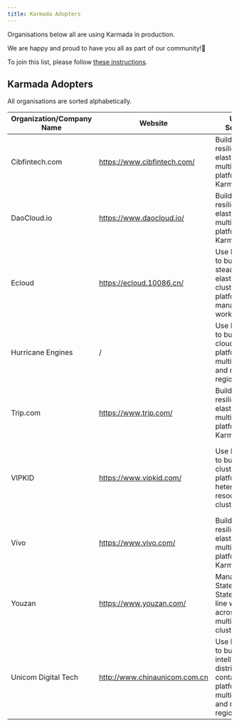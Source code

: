 ```yaml
---
title: Karmada Adopters
---
```

Organisations below all are using Karmada in production.

We are happy and proud to have you all as part of our community!💖

To join this list, please follow [these instructions](https://github.com/karmada-io/website/tree/main/adopters/README.md).

## Karmada Adopters

All organisations are sorted alphabetically.


| Organization/Company Name | Website                     | Usage Scenario                                                                                           | CaseStudy                                                                     |
|---------------------------|-----------------------------|----------------------------------------------------------------------------------------------------------|-------------------------------------------------------------------------------|
| Cibfintech.com            | https://www.cibfintech.com/ | Build a more resilient and elastic hybrid-multi-cloud platform using Karmada                             | TBD                                                                           |
| DaoCloud.io               | https://www.daocloud.io/    | Build a more resilient and elastic hybrid-multi-cloud platform using Karmada                             | TBD                                                                           |
| Ecloud                    | https://ecloud.10086.cn/    | Use Karmada to build a steady and elastic multi-cluster platform for managing workloads                  | TBD                                                                           |
| Hurricane Engines         | /                           | Use Karmada to build multi-cloud PaaS platform with multi-vendor and multi-region                        | [Karmada in AIML INSTITUTE](ci123.md)                                         |
| Trip.com                  | https://www.trip.com/       | Build a more resilient and elastic hybrid-multi-cloud platform using Karmada                             | TBD                                                                           |
| VIPKID                    | https://www.vipkid.com/     | Use Karmada to build multi-cluster platform with heterogeneous resources and clusters                    | [Building a PaaS Platform with Karmada to Run Containers --VIPKID](vipkid.md) |
| Vivo                      | https://www.vivo.com/       | Build a more resilient and elastic hybrid-multi-cloud platform using Karmada                             | TBD                                                                           |
| Youzan                    | https://www.youzan.com/     | Manage both Stateless and Stateful on-line workloads across multiple clusters                            | TBD                                                                           |
| Unicom Digital Tech       | http://www.chinaunicom.com.cn| Use Karmada to build a intelligent and distributed container platform with multi-policy and multi-region | TBD                                                                           |

